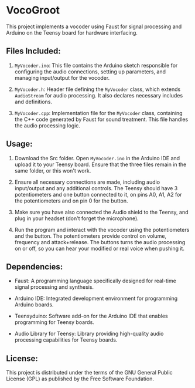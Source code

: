 # VocoGroot

This project implements a vocoder using Faust for signal processing and Arduino on the Teensy board for hardware interfacing.

## Files Included:

1. `MyVocoder.ino`: This file contains the Arduino sketch responsible for configuring the audio connections, setting up parameters, and managing input/output for the vocoder.

2. `MyVocoder.h`: Header file defining the `MyVocoder` class, which extends `AudioStream` for audio processing. It also declares necessary includes and definitions.

3. `MyVocoder.cpp`: Implementation file for the `MyVocoder` class, containing the C++ code generated by Faust for sound treatment. This file handles the audio processing logic.

## Usage:

1. Download the Src folder. Open `MyVocoder.ino` in the Arduino IDE and upload it to your Teensy board. Ensure that the three files remain in the same folder, or this won't work.

2. Ensure all necessary connections are made, including audio input/output and any additional controls. The Teensy should have 3 potentiometers and one button connected to it, on pins A0, A1, A2 for the potentiometers and on pin 0 for the button.

3. Make sure you have also connected the Audio shield to the Teensy, and plug in your headset (don't forget the microphone).

4. Run the program and interact with the vocoder using the potentiometers and the button. The potentiometers provide control on volume, frequency and attack+release. The buttons turns the audio processing on or off, so you can hear your modified or real voice when pushing it.

## Dependencies:

- Faust: A programming language specifically designed for real-time signal processing and synthesis.

- Arduino IDE: Integrated development environment for programming Arduino boards.

- Teensyduino: Software add-on for the Arduino IDE that enables programming for Teensy boards.

- Audio Library for Teensy: Library providing high-quality audio processing capabilities for Teensy boards.

## License:

This project is distributed under the terms of the GNU General Public License (GPL) as published by the Free Software Foundation.

